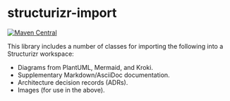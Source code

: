 # structurizr-import

[![Maven Central](https://img.shields.io/maven-central/v/com.structurizr/structurizr-import.svg?label=Maven%20Central)](https://search.maven.org/artifact/com.structurizr/structurizr-import)

This library includes a number of classes for importing the following into a Structurizr workspace:

- Diagrams from PlantUML, Mermaid, and Kroki.
- Supplementary Markdown/AsciiDoc documentation.
- Architecture decision records (ADRs).
- Images (for use in the above).

